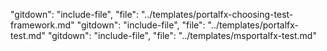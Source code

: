 "gitdown": "include-file", "file": "../templates/portalfx-choosing-test-framework.md"
"gitdown": "include-file", "file": "../templates/portalfx-test.md"
"gitdown": "include-file", "file": "../templates/msportalfx-test.md"
